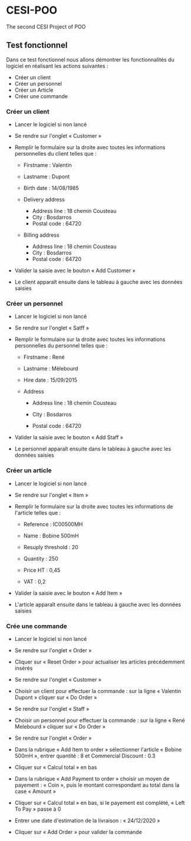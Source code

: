 # CESI-POO
The second CESI Project of POO


## Test fonctionnel

Dans ce test fonctionnel nous allons démontrer les fonctionnalités du logiciel en réalisant les actions suivantes :

- Créer un client
- Créer un personnel
- Créer un Article
- Créer une commande

### Créer un client

- Lancer le logiciel si non lancé
- Se rendre sur l&#39;onglet « Customer »
- Remplir le formulaire sur la droite avec toutes les informations personnelles du client telles que :
  - Firstname : Valentin
  - Lastname : Dupont
  - Birth date : 14/08/1985

  - Delivery address
    - Address line : 18 chemin Cousteau
    - City : Bosdarros
    - Postal code : 64720

  - Billing address
    - Address line : 18 chemin Cousteau
    - City : Bosdarros
    - Postal code : 64720

- Valider la saisie avec le bouton « Add Customer »
- Le client apparaît ensuite dans le tableau à gauche avec les données saisies

### Créer un personnel

- Lancer le logiciel si non lancé
- Se rendre sur l&#39;onglet « Satff »
- Remplir le formulaire sur la droite avec toutes les informations personnelles du personnel telles que :

  - Firstname : René
  - Lastname : Mèlebourd
  - Hire date : 15/09/2015

  - Address
    - Address line : 18 chemin Cousteau
    - City : Bosdarros

    - Postal code : 64720

- Valider la saisie avec le bouton « Add Staff »
- Le personnel apparaît ensuite dans le tableau à gauche avec les données saisies

### Créer un article

- Lancer le logiciel si non lancé
- Se rendre sur l&#39;onglet « Item »
- Remplir le formulaire sur la droite avec toutes les informations de l&#39;article telles que :

  - Reference : IC00500MH
  - Name : Bobine 500mH
  - Resuply threshold : 20

  - Quantity : 250
  - Price HT : 0,45
  - VAT : 0,2

- Valider la saisie avec le bouton « Add Item »
- L&#39;article apparaît ensuite dans le tableau à gauche avec les données saisies

### Crée une commande

- Lancer le logiciel si non lancé
- Se rendre sur l&#39;onglet « Order »

- Cliquer sur « Reset Order » pour actualiser les articles précédemment insérés

- Se rendre sur l&#39;onglet « Customer »

- Choisir un client pour effectuer la commande : sur la ligne « Valentin Dupont » cliquer sur « Do Order »

- Se rendre sur l&#39;onglet « Staff »

- Choisir un personnel pour effectuer la commande : sur la ligne « René Melebourd » cliquer sur « Do Order »

- Se rendre sur l&#39;onglet « Order »
- Dans la rubrique « Add Item to order » sélectionner l&#39;article « Bobine 500mH », entrer quantité : 8 et Commercial Discount : 0.3
- Cliquer sur « Calcul total » en bas
- Dans la rubrique « Add Payment to order » choisir un moyen de payement : « Coin », puis le montant correspondant au total dans la case « Amount »

- Cliquer sur « Calcul total » en bas, si le payement est complété, « Left To Pay » passe à 0
- Entrer une date d&#39;estimation de la livraison : « 24/12/2020 »
- Cliquer sur « Add Order » pour valider la commande